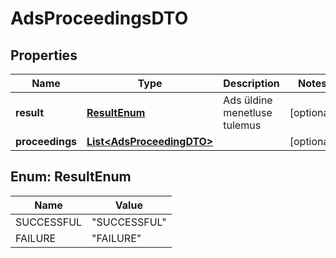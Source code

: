 # AdsProceedingsDTO

## Properties
Name | Type | Description | Notes
------------ | ------------- | ------------- | -------------
**result** | [**ResultEnum**](#ResultEnum) | Ads üldine menetluse tulemus |  [optional]
**proceedings** | [**List&lt;AdsProceedingDTO&gt;**](AdsProceedingDTO.md) |  |  [optional]

<a name="ResultEnum"></a>
## Enum: ResultEnum
Name | Value
---- | -----
SUCCESSFUL | &quot;SUCCESSFUL&quot;
FAILURE | &quot;FAILURE&quot;
